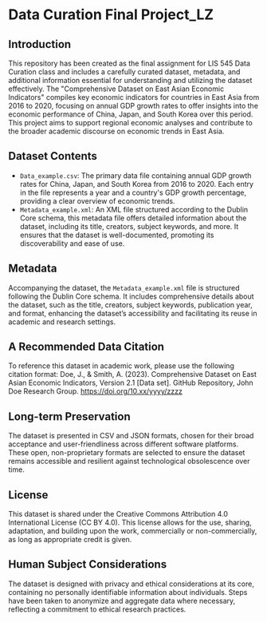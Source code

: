 # Data Curation Final Project_LZ
## Introduction
This repository has been created as the final assignment for LIS 545 Data Curation class and includes a carefully curated dataset, metadata, and additional information essential for understanding and utilizing the dataset effectively. The "Comprehensive Dataset on East Asian Economic Indicators" compiles key economic indicators for countries in East Asia from 2016 to 2020, focusing on annual GDP growth rates to offer insights into the economic performance of China, Japan, and South Korea over this period. This project aims to support regional economic analyses and contribute to the broader academic discourse on economic trends in East Asia.
## Dataset Contents
- `Data_example.csv`: The primary data file containing annual GDP growth rates for China, Japan, and South Korea from 2016 to 2020. Each entry in the file represents a year and a country's GDP growth percentage, providing a clear overview of economic trends.
- `Metadata_example.xml`: An XML file structured according to the Dublin Core schema, this metadata file offers detailed information about the dataset, including its title, creators, subject keywords, and more. It ensures that the dataset is well-documented, promoting its discoverability and ease of use.
## Metadata
Accompanying the dataset, the `Metadata_example.xml` file is structured following the Dublin Core schema. It includes comprehensive details about the dataset, such as the title, creators, subject keywords, publication year, and format, enhancing the dataset’s accessibility and facilitating its reuse in academic and research settings.
## A Recommended Data Citation
To reference this dataset in academic work, please use the following citation format:
Doe, J., & Smith, A. (2023). Comprehensive Dataset on East Asian Economic Indicators, Version 2.1 [Data set]. GitHub Repository, John Doe Research Group. https://doi.org/10.xx/yyyy/zzzz
## Long-term Preservation
The dataset is presented in CSV and JSON formats, chosen for their broad acceptance and user-friendliness across different software platforms. These open, non-proprietary formats are selected to ensure the dataset remains accessible and resilient against technological obsolescence over time.
## License
This dataset is shared under the Creative Commons Attribution 4.0 International License (CC BY 4.0). This license allows for the use, sharing, adaptation, and building upon the work, commercially or non-commercially, as long as appropriate credit is given.
## Human Subject Considerations
The dataset is designed with privacy and ethical considerations at its core, containing no personally identifiable information about individuals. Steps have been taken to anonymize and aggregate data where necessary, reflecting a commitment to ethical research practices.
